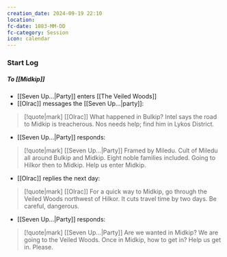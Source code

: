 ```yaml
---
creation_date: 2024-09-19 22:10
location: 
fc-date: 1083-MM-DD
fc-category: Session
icon: calendar
---
```

### Start Log
##### To [[Midkip]]
- [[Seven Up...|Party]] enters [[The Veiled Woods]]
- [[Olrac]] messages the [[Seven Up...|party]]:
>[!quote|mark] [[Olrac]]
> What happened in Bulkip? Intel says the road to Midkip is treacherous. Nos needs help; find him in Lykos District.

- [[Seven Up...|Party]] responds:
>[!quote|mark] [[Seven Up...|Party]]
>Framed by Miledu. Cult of Miledu all around Bulkip and Midkip. Eight noble families included. Going to Hilkor then to Midkip. Help us enter Midkip.
- [[Olrac]] replies the next day:
>[!quote|mark] [[Olrac]]
> For a quick way to Midkip, go through the Veiled Woods northwest of Hilkor. It cuts travel time by two days. Be careful, dangerous.

- [[Seven Up...|Party]] responds:
>[!quote|mark] [[Seven Up...|Party]]
>Are we wanted in Midkip? We are going to the Veiled Woods. Once in Midkip, how to get in? Help us get in. Please.

